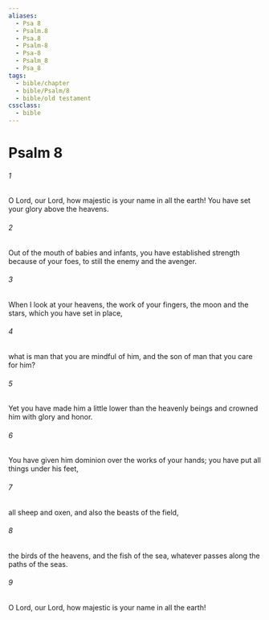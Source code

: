 ```yaml
---
aliases:
  - Psa 8
  - Psalm.8
  - Psa.8
  - Psalm-8
  - Psa-8
  - Psalm_8
  - Psa_8
tags:
  - bible/chapter
  - bible/Psalm/8
  - bible/old testament
cssclass:
  - bible
---
```


# Psalm 8

###### 1
O Lord, our Lord, how majestic is your name in all the earth! You have set your glory above the heavens.
###### 2
Out of the mouth of babies and infants, you have established strength because of your foes, to still the enemy and the avenger.
###### 3
When I look at your heavens, the work of your fingers, the moon and the stars, which you have set in place,
###### 4
what is man that you are mindful of him, and the son of man that you care for him?
###### 5
Yet you have made him a little lower than the heavenly beings and crowned him with glory and honor.
###### 6
You have given him dominion over the works of your hands; you have put all things under his feet,
###### 7
all sheep and oxen, and also the beasts of the field,
###### 8
the birds of the heavens, and the fish of the sea, whatever passes along the paths of the seas.
###### 9
O Lord, our Lord, how majestic is your name in all the earth!


